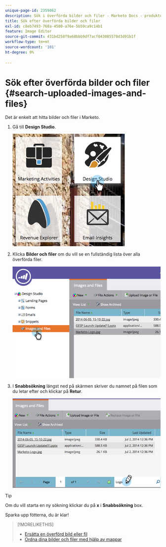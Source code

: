 ```yaml
---
unique-page-id: 2359862
description: Sök i överförda bilder och filer - Marketo Docs - produktdokumentation
title: Sök efter överförda bilder och filer
exl-id: c8eb7493-768a-4580-a76e-5b59ca9c14b1
feature: Image Editor
source-git-commit: 431bd258f9a68bbb9df7acf043085578d3d91b1f
workflow-type: tm+mt
source-wordcount: '101'
ht-degree: 0%

---
```


# Sök efter överförda bilder och filer {#search-uploaded-images-and-files}

Det är enkelt att hitta bilder och filer i Marketo.

1. Gå till **Design Studio**.

   ![](assets/designstudio-1.png)

1. Klicka **Bilder och filer** om du vill se en fullständig lista över alla överförda filer.

   ![](assets/image2014-9-16-11-3a44-3a4.png)

1. I **Snabbsökning** längst ned på skärmen skriver du namnet på filen som du letar efter och klickar på **Retur**.

   ![](assets/image2014-9-16-11-3a46-3a32.png)

>[!TIP]
>
>Om du vill starta en ny sökning klickar du på **x** i **Snabbsökning** box.

Sparka upp fötterna, du är klar!

>[!MORELIKETHIS]
>
>* [Ersätta en överförd bild eller fil](/help/marketo/product-docs/demand-generation/images-and-files/replace-an-uploaded-image-or-file.md)
>* [Ordna dina bilder och filer med hjälp av mappar](/help/marketo/product-docs/demand-generation/images-and-files/organize-your-images-and-files-using-folders.md)
